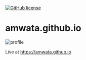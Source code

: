 <a href="https://github.com/amwata/amwata.github.io/blob/master/LICENSE"><img alt="GitHub license" src="https://img.shields.io/github/license/amwata/amwata.github.io"></a>

# amwata.github.io

<img alt="profile" src="https://github.com/amwata/amwata.github.io/Screenshot_2020-11-11-09-28-17-1.png">

Live at https://amwata.github.io
